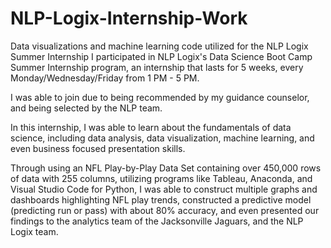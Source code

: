 # NLP-Logix-Internship-Work
Data visualizations and machine learning code utilized for the NLP Logix Summer Internship
  I participated in NLP Logix's Data Science Boot Camp Summer Internship program, an internship that lasts for 5 weeks, every Monday/Wednesday/Friday from 1 PM - 5 PM.
  
  I was able to join due to being recommended by my guidance counselor, and being selected by the NLP team.
  
  In this internship, I was able to learn about the fundamentals of data science, including data analysis, data visualization, machine learning, and even business focused presentation skills.
  
  Through using an NFL Play-by-Play Data Set containing over 450,000 rows of data with 255 columns, utilizing programs like Tableau, Anaconda, and Visual Studio Code for Python, I was able to construct multiple graphs and dashboards highlighting NFL play trends, constructed a predictive model (predicting run or pass) with about 80% accuracy, and even presented our findings to the analytics team of the Jacksonville Jaguars, and the NLP Logix team.
